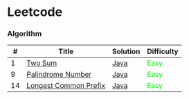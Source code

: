 # Leetcode
### Algorithm
| #   | Title | Solution                                                                | Difficulty                     |
|-----| ----- |-------------------------------------------------------------------------|--------------------------------|
| 1   |[Two Sum](https://leetcode.com/problems/two-sum/) | [Java](./algorithms/q1_two_sum/TwoSum.java)                             | <font color="gree">Easy</font> |
| 9   |[Palindrome Number](https://leetcode.com/problems/palindrome-number/) | [Java](./algorithms/q9_palindrome_number/PalindromeNumber.java)         | <font color="gree">Easy</font>                           |
| 14  |[Longest Common Prefix](https://leetcode.com/problems/longest-common-prefix/description/) | [Java](./algorithms/q14_longest_common_prefix/LongestCommonPrefix.java) | <font color="gree">Easy</font>                           |
